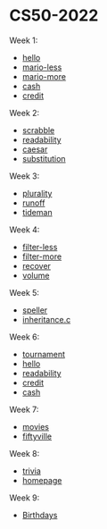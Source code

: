 # CS50-2022


Week 1:

  
  - [hello](https://github.com/hel4s/CS50-2022/blob/main/week1/hello.c)
  - [mario-less](https://github.com/hel4s/CS50-2022/blob/main/week1/mario-less.c)
  - [mario-more](https://github.com/hel4s/CS50-2022/blob/main/week1/mario-more.c)
  - [cash](https://github.com/hel4s/CS50-2022/blob/main/week1/cash.c)
  - [credit](https://github.com/hel4s/CS50-2022/blob/main/week1/credit.c)

Week 2:

- [scrabble](https://github.com/hel4s/CS50-2022/blob/main/week2/scrabble.c)
- [readability](https://github.com/hel4s/CS50-2022/blob/main/week2/readability.c)
- [caesar](https://github.com/hel4s/CS50-2022/blob/main/week2/caesar.c)
- [substitution](https://github.com/hel4s/CS50-2022/blob/main/week2/substitution.c)
  
  
Week 3:
  
- [plurality](https://github.com/hel4s/CS50-2022/blob/main/week%203/plurality.c)
- [runoff](https://github.com/hel4s/CS50-2022/blob/main/week%203/runoff.c)
- [tideman](https://github.com/hel4s/CS50-2022/blob/main/week%203/tideman.c)

Week 4:

- [filter-less](https://github.com/hel4s/CS50-2022/tree/main/week%204/filter-less)
- [filter-more](https://github.com/hel4s/CS50-2022/tree/main/week%204/filter-more)
- [recover](https://github.com/hel4s/CS50-2022/blob/main/week%204/recover.c)
- [volume](https://github.com/hel4s/CS50-2022/blob/main/week%204/volume.c)

Week 5:
- [speller](https://github.com/hel4s/CS50-2022/tree/main/week%205/speller)
- [inheritance.c](https://github.com/hel4s/CS50-2022/blob/main/week%205/inheritance.c)

Week 6:

- [tournament](https://github.com/hel4s/CS50-2022/blob/main/week%206/tournament.py)
- [hello](https://github.com/hel4s/CS50-2022/blob/main/week%206/hello.py)
- [readability](https://github.com/hel4s/CS50-2022/blob/main/week%206/readability.py)
- [credit](https://github.com/hel4s/CS50-2022/blob/main/week%206/credit.py)
- [cash](https://github.com/hel4s/CS50-2022/blob/main/week%206/cash.py)

Week 7:
- [movies](https://github.com/hel4s/CS50-2022/tree/main/week%207/movies)
- [fiftyville](https://github.com/hel4s/CS50-2022/tree/main/week%207/fiftyville)

Week 8:
- [trivia](https://github.com/hel4s/CS50-2022/tree/main/Week%208/trivia)
- [homepage](https://github.com/hel4s/CS50-2022/tree/main/Week%208/homepage)

Week 9:
- [Birthdays](https://github.com/hel4s/CS50-2022/tree/main/Week%209)
